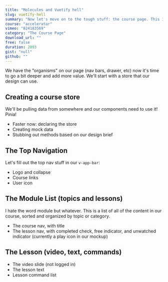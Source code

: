 ```yaml
---
title: "Molecules and Vuetify hell"
slug: vuetify-hell
summary: "Now let's move on to the tough stuff: the course page. This is where the fun really starts..."
course: "accelerator"
vimeo: "824183569"
category: "The Course Page"
download_url: ""
free: false
duration: 2093
gist: "null"
github: ""
---
```


We have the "organisms" on our page (nav bars, drawer, etc) now it's time to go a bit deeper and add more value. We'll start with a store that our design can use.

## Creating a course store
We'll be pulling data from somewhere and our components need to use it! Pinia!

 - Faster now: declaring the store
 - Creating mock data
 - Stubbing out methods based on our design brief

## The Top Navigation
Let's fill out the top nav stuff in our `v-app-bar`:

 - Logo and collapse
 - Course links
 - User icon

## The Module List (topics and lessons)
I hate the word module but whatever. This is a list of all of the content in our course, sorted and organized by topic or category.
 
 - The course nav, with title
 - The lesson nav, with completed check, free indicator, and unwatched indicator (currently a play icon in our mockup)

## The Lesson (video, text, commands) 

 - The video slide (not logged in)
 - The lesson text
 - Lesson command list



